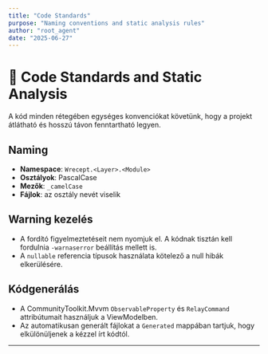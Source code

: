 ```yaml
---
title: "Code Standards"
purpose: "Naming conventions and static analysis rules"
author: "root_agent"
date: "2025-06-27"
---
```


# 📐 Code Standards and Static Analysis

A kód minden rétegében egységes konvenciókat követünk, hogy a projekt átlátható és hosszú távon fenntartható legyen.

## Naming

* **Namespace**: `Wrecept.<Layer>.<Module>`
* **Osztályok**: PascalCase
* **Mezők**: `_camelCase`
* **Fájlok**: az osztály nevét viselik

## Warning kezelés

* A fordító figyelmeztetéseit nem nyomjuk el. A kódnak tisztán kell fordulnia `-warnaserror` beállítás mellett is.
* A `nullable` referencia típusok használata kötelező a null hibák elkerülésére.

## Kódgenerálás

* A CommunityToolkit.Mvvm `ObservableProperty` és `RelayCommand` attribútumait használjuk a ViewModelben.
* Az automatikusan generált fájlokat a `Generated` mappában tartjuk, hogy elkülönüljenek a kézzel írt kódtól.

---
